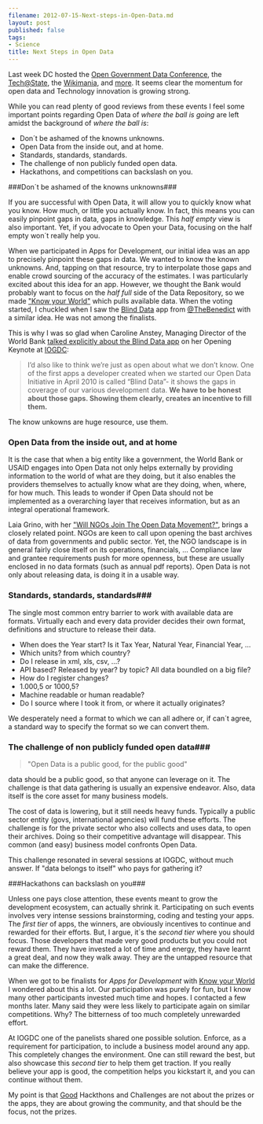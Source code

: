 ```yaml
---
filename: 2012-07-15-Next-steps-in-Open-Data.md
layout: post
published: false 
tags:
- Science
title: Next Steps in Open Data
---
```

Last week DC hosted the [Open Government Data
Conference](http://www.data.gov/communities/conference), the
[Tech@State](http://tech.state.gov/profiles/blogs/tech-state-wiki-gov-agenda), the
[Wikimania](http://wikimania2012.wikimedia.org/wiki/Main_Page), and [more](http://developmentseed.org/blog/2012/july/09/week-dc-tech/). It seems clear
the momentum for open data and Technology innovation is growing strong.

While you can read plenty of good reviews from these events I feel some
important points regarding Open Data of *where the ball is going* are left amidst the background of *where the ball is*:

* Don´t be ashamed of the knowns unknowns.
* Open Data from the inside out, and at home.
* Standards, standards, standards.
* The challenge of non publicly funded open data.
* Hackathons, and competitions can backslash on you.

<!--more-->
###Don´t be ashamed of the knowns unknowns###

If you are successful with Open Data, it will allow you to quickly know
what you know. How much, or little you actually know. In fact, this means you can
easily pinpoint gaps in data, gaps in knowledge. This *half empty* view
is also important. Yet, if you advocate to Open your Data, focusing on
the half empty won´t really help you.

When we participated in Apps for Development, our initial idea was an
app to precisely pinpoint these gaps in data. We wanted to know the
known unknowns. And, tapping on that resource, try to interpolate those gaps
and enable crowd sourcing of the accuracy of the estimates. I was
particularly excited about this idea for an app. However, we thought the Bank would
probably want to focus on the *half full* side of the Data Repository,
so we made ["Know your World"](http://www.quiz2015.com/) which pulls available data.
When the voting started, I chuckled when I saw the [Blind Data](http://appsfordevelopment.challengepost.com/submissions/1525-blind-data) app from
[@TheBenedict](https://twitter.com/thebenedict) with a similar idea. He was not among the finalists.

This is why I was so glad when Caroline Anstey, Managing Director of the World Bank [talked
explicitly about the Blind Data app](http://www.worldbank.org/en/news/2012/07/10/second-international-open-government-data-conference) on her Opening Keynote at [IOGDC](http://www.data.gov/communities/conference):

>I’d also like to think we’re just as open about what we don’t know. One
>of the first apps a developer created when we started our Open Data
>Initiative in April 2010 is called “Blind Data”- it shows the gaps in
>coverage of our various development data. **We have to be honest about
>those gaps. Showing them clearly, creates an incentive to fill them.**

The know unkowns are huge resource, use them.

### Open Data from the inside out, and at home ###

It is the case that when a big entity like a government, the World Bank
or USAID engages into Open Data not only helps externally by
providing information to the world of what are they doing, but it also
enables the providers themselves to actually know what are they doing, when, where, for how
much. This leads to wonder if Open Data should not be implemented as a
overarching layer that receives information, but as an integral
operational framework.

Laia Grino, with her ["Will NGOs Join The Open Data
Movement?"](http://www.interaction.org/blog/will-ngos-join-open-data-movement), brings a closely related point. NGOs are keen to call upon opening the bast archives of data from governments and public sector. Yet, the NGO landscape is in general fairly close itself on its operations, financials, ... Compliance law and grantee requirements push for more openness, but these are usually enclosed in no data formats (such as annual pdf reports). Open Data is not only about releasing data, is doing it in a usable way.   

### Standards, standards, standards###

The single most common entry barrier to work with available data are
formats. Virtually each and every data provider decides their own
format, definitions and structure to release their data.

* When does the Year start? Is it Tax Year, Natural Year, Financial Year,
...
* Which units? from which country?
* Do I release in xml, xls, csv, ...?
* API based? Released by year? by topic? All data boundled on a big file?
* How do I register changes?
* 1.000,5 or 1000,5?
* Machine readable or human readable?
* Do I source where I took it from, or where it actually originates?

We desperately need a format to which we can all adhere or, if can´t
agree, a standard way to specify the format so we can convert them.




### The challenge of non publicly funded open data###

>"Open Data is a public good, for the public good"


data should be a public good, so that anyone can leverage on it. The
challenge is that data gathering is usually an expensive endeavor. Also,
data itself is the core asset for many business models.

The cost of data is lowering, but it still needs heavy funds. Typically
a public sector entity (govs, international agencies) will fund these
efforts. The challenge is for the private sector who also collects and
uses data, to open their archives. Doing so their competitive advantage
will disappear. This common (and easy) business model confronts Open Data.

This challenge resonated in several sessions at IOGDC, without much
answer. If "data belongs to itself" who pays for gathering it?


###Hackathons can backslash on you###

Unless one pays close attention, these events meant to grow the
development ecosystem, can actually shrink it. Participating on such
events involves very intense sessions brainstorming, coding and testing your
apps. The *first tier* of apps, the winners, are obviously incentives to continue and rewarded for
their efforts. But, I argue, it´s the *second tier* where you should
focus. Those developers that made very good products but you could not
reward them. They have invested a lot of time and energy, they have
learnt a great deal, and now they walk away. They are the untapped
resource that can make the difference.

When we got to be finalists for *Apps for Development* with [Know your
World](#) I wondered about this a lot. Our participation was purely for
fun, but I know many other participants invested much time and hopes. I
contacted a few months later. Many said they were less likely to
participate again on similar competitions. Why? The bitterness of too
much completely unrewarded effort.

At IOGDC one of the panelists shared one possible solution. Enforce, as
a requirement for participation, to include a business model around any
app. This completely changes the environment. One can still reward the
best, but also showcase this *second tier* to help them get traction.
If you really believe your app is good, the competition helps you kickstart it,
and you can continue without them.

My point is that [Good](http://hackdaymanifesto.com/) Hackthons and Challenges are not about the prizes or
the apps, they are about growing the community, and that should be the
focus, not the prizes.

